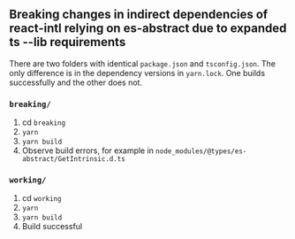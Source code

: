 ## Breaking changes in indirect dependencies of react-intl relying on es-abstract due to expanded ts --lib requirements
There are two folders with identical `package.json` and `tsconfig.json`. The only difference is in the dependency versions in `yarn.lock`. One builds successfully and the other does not.

### `breaking/`
1. cd `breaking`
2. `yarn`
3. `yarn build`
4. Observe build errors, for example in `node_modules/@types/es-abstract/GetIntrinsic.d.ts`

### `working/`
1. cd `working`
2. `yarn`
3. `yarn build`
4. Build successful
